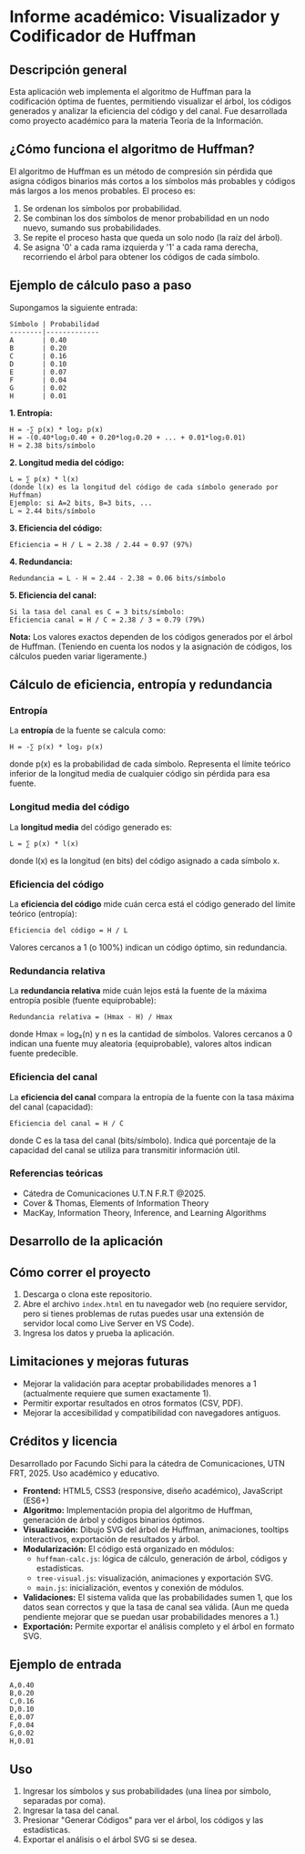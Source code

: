 
# Informe académico: Visualizador y Codificador de Huffman

## Descripción general
Esta aplicación web implementa el algoritmo de Huffman para la codificación óptima de fuentes, permitiendo visualizar el árbol, los códigos generados y analizar la eficiencia del código y del canal. Fue desarrollada como proyecto académico para la materia Teoría de la Información.

## ¿Cómo funciona el algoritmo de Huffman?
El algoritmo de Huffman es un método de compresión sin pérdida que asigna códigos binarios más cortos a los símbolos más probables y códigos más largos a los menos probables. El proceso es:
1. Se ordenan los símbolos por probabilidad.
2. Se combinan los dos símbolos de menor probabilidad en un nodo nuevo, sumando sus probabilidades.
3. Se repite el proceso hasta que queda un solo nodo (la raíz del árbol).
4. Se asigna '0' a cada rama izquierda y '1' a cada rama derecha, recorriendo el árbol para obtener los códigos de cada símbolo.

## Ejemplo de cálculo paso a paso
Supongamos la siguiente entrada:

```
Símbolo | Probabilidad
--------|-------------
A       | 0.40
B       | 0.20
C       | 0.16
D       | 0.10
E       | 0.07
F       | 0.04
G       | 0.02
H       | 0.01
```

**1. Entropía:**

	H = -∑ p(x) * log₂ p(x)
	H = -(0.40*log₂0.40 + 0.20*log₂0.20 + ... + 0.01*log₂0.01)
	H ≈ 2.38 bits/símbolo

**2. Longitud media del código:**

	L = ∑ p(x) * l(x)
	(donde l(x) es la longitud del código de cada símbolo generado por Huffman)
	Ejemplo: si A=2 bits, B=3 bits, ...
	L ≈ 2.44 bits/símbolo

**3. Eficiencia del código:**

	Eficiencia = H / L ≈ 2.38 / 2.44 ≈ 0.97 (97%)

**4. Redundancia:**

	Redundancia = L - H ≈ 2.44 - 2.38 ≈ 0.06 bits/símbolo

**5. Eficiencia del canal:**

	Si la tasa del canal es C = 3 bits/símbolo:
	Eficiencia canal = H / C ≈ 2.38 / 3 ≈ 0.79 (79%)

**Nota:** Los valores exactos dependen de los códigos generados por el árbol de Huffman. (Teniendo en cuenta los nodos y la asignación de códigos, los cálculos pueden variar ligeramente.)

## Cálculo de eficiencia, entropía y redundancia

### Entropía
La **entropía** de la fuente se calcula como:

	H = -∑ p(x) * log₂ p(x)

donde p(x) es la probabilidad de cada símbolo. Representa el límite teórico inferior de la longitud media de cualquier código sin pérdida para esa fuente.

### Longitud media del código
La **longitud media** del código generado es:

	L = ∑ p(x) * l(x)

donde l(x) es la longitud (en bits) del código asignado a cada símbolo x.

### Eficiencia del código
La **eficiencia del código** mide cuán cerca está el código generado del límite teórico (entropía):

	Eficiencia del código = H / L

Valores cercanos a 1 (o 100%) indican un código óptimo, sin redundancia.


### Redundancia relativa
La **redundancia relativa** mide cuán lejos está la fuente de la máxima entropía posible (fuente equiprobable):

	Redundancia relativa = (Hmax - H) / Hmax

donde Hmax = log₂(n) y n es la cantidad de símbolos.
Valores cercanos a 0 indican una fuente muy aleatoria (equiprobable), valores altos indican fuente predecible.

### Eficiencia del canal
La **eficiencia del canal** compara la entropía de la fuente con la tasa máxima del canal (capacidad):

	Eficiencia del canal = H / C

donde C es la tasa del canal (bits/símbolo). Indica qué porcentaje de la capacidad del canal se utiliza para transmitir información útil.

### Referencias teóricas

- Cátedra de Comunicaciones U.T.N F.R.T @2025.
- Cover & Thomas, Elements of Information Theory
- MacKay, Information Theory, Inference, and Learning Algorithms

## Desarrollo de la aplicación

## Cómo correr el proyecto

1. Descarga o clona este repositorio.
2. Abre el archivo `index.html` en tu navegador web (no requiere servidor, pero si tienes problemas de rutas puedes usar una extensión de servidor local como Live Server en VS Code).
3. Ingresa los datos y prueba la aplicación.

## Limitaciones y mejoras futuras

- Mejorar la validación para aceptar probabilidades menores a 1 (actualmente requiere que sumen exactamente 1).
- Permitir exportar resultados en otros formatos (CSV, PDF).
- Mejorar la accesibilidad y compatibilidad con navegadores antiguos.

## Créditos y licencia

Desarrollado por Facundo Sichi para la cátedra de Comunicaciones, UTN FRT, 2025. Uso académico y educativo.

- **Frontend:** HTML5, CSS3 (responsive, diseño académico), JavaScript (ES6+)
- **Algoritmo:** Implementación propia del algoritmo de Huffman, generación de árbol y códigos binarios óptimos.
- **Visualización:** Dibujo SVG del árbol de Huffman, animaciones, tooltips interactivos, exportación de resultados y árbol.
- **Modularización:** El código está organizado en módulos:
	- `huffman-calc.js`: lógica de cálculo, generación de árbol, códigos y estadísticas.
	- `tree-visual.js`: visualización, animaciones y exportación SVG.
	- `main.js`: inicialización, eventos y conexión de módulos.
- **Validaciones:** El sistema valida que las probabilidades sumen 1, que los datos sean correctos y que la tasa de canal sea válida. (Aun me queda pendiente mejorar que se puedan usar probabilidades menores a 1.)
- **Exportación:** Permite exportar el análisis completo y el árbol en formato SVG.

## Ejemplo de entrada
```
A,0.40
B,0.20
C,0.16
D,0.10
E,0.07
F,0.04
G,0.02
H,0.01
```

## Uso
1. Ingresar los símbolos y sus probabilidades (una línea por símbolo, separadas por coma).
2. Ingresar la tasa del canal.
3. Presionar "Generar Códigos" para ver el árbol, los códigos y las estadísticas.
4. Exportar el análisis o el árbol SVG si se desea.
